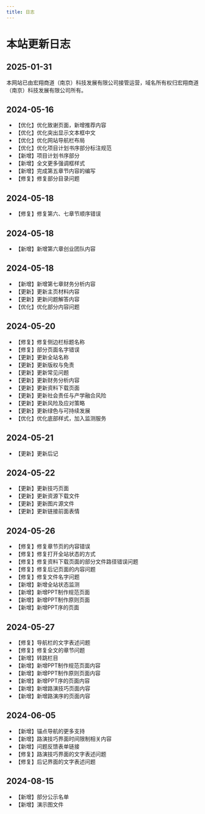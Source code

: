 ```yaml
---
title: 日志
---
```

# 本站更新日志

## 2025-01-31
本网站已由宏翔商道（南京）科技发展有限公司接管运营，域名所有权归宏翔商道（南京）科技发展有限公司所有。

## 2024-05-16
- 【优化】优化致谢页面，新增推荐内容
- 【优化】优化突出显示文本框中文
- 【优化】优化网站导航栏布局
- 【优化】优化项目计划书序部分标注规范
- 【新增】项目计划书序部分
- 【新增】全文更多强调框样式
- 【新增】完成第五章节内容的编写
- 【修复】修复部分目录问题

## 2024-05-18
- 【修复】修复第六、七章节顺序错误
  
## 2024-05-18
- 【新增】新增第六章创业团队内容

## 2024-05-18
- 【新增】新增第七章财务分析内容
- 【更新】更新主页材料内容
- 【更新】更新问题解答内容
- 【优化】优化部分内容问题

## 2024-05-20
- 【修复】修复侧边栏标题名称
- 【修复】部分页面名字错误
- 【更新】更新全站名称
- 【更新】更新版权与免责
- 【更新】更新常见问题
- 【更新】更新财务分析内容
- 【更新】更新资料下载页面
- 【更新】更新社会责任与产学融合风险
- 【更新】更新风险及应对策略 
- 【更新】更新绿色与可持续发展
- 【优化】优化底部样式，加入监测服务

## 2024-05-21
- 【更新】更新后记

## 2024-05-22
- 【更新】更新技巧页面
- 【更新】更新资源下载文件
- 【更新】更新图片源文件
- 【更新】更新链接前面表情

## 2024-05-26
- 【修复】修复章节页的内容错误
- 【修复】修复打开全站状态的方式
- 【修复】修复资料下载页面的部分文件路径错误问题
- 【修复】修复后记页面的内容问题
- 【修复】修复文件名字问题
- 【新增】新增全站状态监测
- 【新增】新增PPT制作规范页面
- 【新增】新增PPT制作原则页面
- 【新增】新增PPT序的页面

## 2024-05-27
- 【修复】导航栏的文字表述问题
- 【修复】修复全文的章节问题
- 【新增】转跳栏目
- 【新增】新增PPT制作规范页面内容
- 【新增】新增PPT制作原则页面内容
- 【新增】新增PPT序的页面内容
- 【新增】新增路演技巧页面内容
- 【新增】新增路演序的页面内容 

## 2024-06-05
- 【新增】锚点导航的更多支持
- 【新增】路演技巧界面时间限制相关内容
- 【新增】问题反馈表单链接
- 【修复】路演技巧界面的文字表述问题
- 【修复】后记界面的文字表述问题

## 2024-08-15
- 【新增】部分公示名单
- 【新增】演示图文件